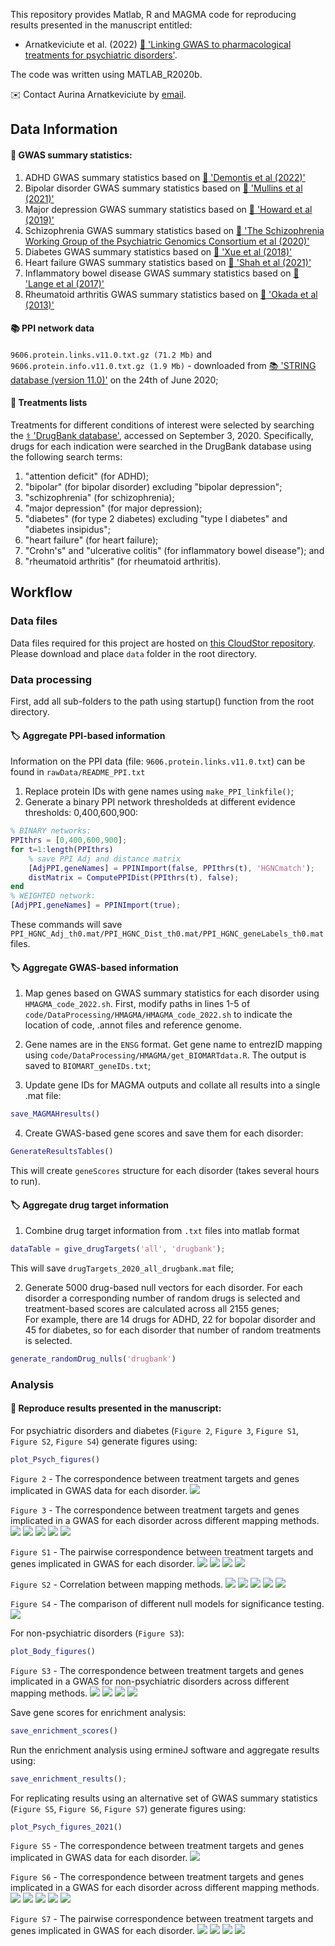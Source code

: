 
This repository provides Matlab, R and MAGMA code for reproducing results presented in the manuscript entitled: 

- Arnatkeviciute et al. (2022) [:green_book: 'Linking GWAS to pharmacological treatments for psychiatric disorders'](DOI).

The code was written using MATLAB_R2020b. 

:envelope: Contact Aurina Arnatkeviciute by [email](mailto:aurina.arnatkeviciute@monash.edu).


## Data Information

#### :dna: GWAS summary statistics: 
1. ADHD GWAS summary statistics based on [:green_book: 'Demontis et al (2022)'](https://doi.org/10.1101/2022.02.14.22270780)
2. Bipolar disorder GWAS summary statistics based on [:green_book: 'Mullins et al (2021)'](https://doi.org/10.1038/s41588-021-00857-4)
3. Major depression GWAS summary statistics based on [:green_book: 'Howard et al (2019)'](https://doi.org/10.1038/s41593-018-0326-7)
4. Schizophrenia GWAS summary statistics based on [:green_book: 'The Schizophrenia Working Group of the Psychiatric Genomics Consortium et al (2020)'](https://doi.org/10.1101/2020.09.12.20192922)
5. Diabetes GWAS summary statistics based on [:green_book: 'Xue et al (2018)'](https://doi.org/10.1038/s41467-018-04951-w)
6. Heart failure GWAS summary statistics based on [:green_book: 'Shah et al (2021)'](https://doi.org/10.1038/s41467-019-13690-5)
7. Inflammatory bowel disease GWAS summary statistics based on [:green_book: 'Lange et al (2017)'](https://doi.org/10.1038/ng.3760)
8. Rheumatoid arthritis GWAS summary statistics based on [:green_book: 'Okada et al (2013)'](https://doi.org/10.1038/nature12873)


#### :books: PPI network data

`9606.protein.links.v11.0.txt.gz (71.2 Mb)` and `9606.protein.info.v11.0.txt.gz (1.9 Mb)` - downloaded from [:books: 'STRING database (version 11.0)'](https://string-db.org/cgi/download.pl?sessionId=a1fHJhN5R9Md&species_text=Homo+sapiens) on the 24th of June 2020;

#### :pill: Treatments lists
Treatments for different conditions of interest were selected by searching the [:medical_symbol: 'DrugBank database'](www.drugbank.ca), accessed on September 3, 2020. 
Specifically, drugs for each indication were searched in the DrugBank database using the following search terms: 
1. "attention deficit" (for ADHD);
2. "bipolar" (for bipolar disorder) excluding "bipolar depression";
3. "schizophrenia" (for schizophrenia); 
4. "major depression" (for major depression);
5. "diabetes" (for type 2 diabetes) excluding "type I diabetes" and "diabetes insipidus"; 
6. "heart failure" (for heart failure); 
7. "Crohn's" and "ulcerative colitis" (for inflammatory bowel disease"); and 
8. "rheumatoid arthritis" (for rheumatoid arthritis).

## Workflow

### Data files

Data files required for this project are hosted on [this CloudStor repository](https://doi.org/10.6084/m9.figshare.6852911).
Please download and place `data` folder in the root directory.

### Data processing
First, add all sub-folders to the path using startup() function from the root directory. 

#### :label: Aggregate PPI-based information
Information on the PPI data (file: `9606.protein.links.v11.0.txt`) can be found in `rawData/README_PPI.txt`
1. Replace protein IDs with gene names using `make_PPI_linkfile()`; 
2. Generate a binary PPI network thresholdeds at different evidence thresholds: 0,400,600,900: 
```matlab
% BINARY networks:
PPIthrs = [0,400,600,900];
for t=1:length(PPIthrs)   
    % save PPI Adj and distance matrix
    [AdjPPI,geneNames] = PPINImport(false, PPIthrs(t), 'HGNCmatch');
    distMatrix = ComputePPIDist(PPIthrs(t), false);  
end
% WEIGHTED network:
[AdjPPI,geneNames] = PPINImport(true);
```
These commands will save `PPI_HGNC_Adj_th0.mat/PPI_HGNC_Dist_th0.mat/PPI_HGNC_geneLabels_th0.mat` files.   

#### :label: Aggregate GWAS-based information

1. Map genes based on GWAS summary statistics for each disorder using `HMAGMA_code_2022.sh`. 
First, modify paths in lines 1-5 of `code/DataProcessing/HMAGMA/HMAGMA_code_2022.sh` to indicate the location of code, .annot files and reference genome. 

2. Gene names are in the `ENSG` format. Get gene name to entrezID mapping using `code/DataProcessing/HMAGMA/get_BIOMARTdata.R`.
The output is saved to `BIOMART_geneIDs.txt`; 

3. Update gene IDs for MAGMA outputs and collate all results into a single .mat file: 
```matlab
save_MAGMAHresults()
```

4. Create GWAS-based gene scores and save them for each disorder: 
```matlab
GenerateResultsTables()
```
This will create `geneScores` structure for each disorder (takes several hours to run). 

#### :label: Aggregate drug target information

1. Combine drug target information from `.txt` files into matlab format
```matlab
dataTable = give_drugTargets('all', 'drugbank'); 
```
This will save `drugTargets_2020_all_drugbank.mat` file; 

2. Generate 5000 drug-based null vectors for each disorder. 
For each disorder a corresponding number of random drugs is selected and treatment-based scores are calculated across all 2155 genes;   
For example, there are 14 drugs for ADHD, 22 for bopolar disorder and 45 for diabetes, so for each disorder that number of random treatments is selected. 
```matlab
generate_randomDrug_nulls('drugbank')
```


### Analysis

#### :scroll: Reproduce results presented in the manuscript: 

For psychiatric disorders and diabetes (`Figure 2`, `Figure 3`, `Figure S1`, `Figure S2`, `Figure S4`) generate figures using: 
```matlab
plot_Psych_figures()
```
`Figure 2` - The correspondence between treatment targets and genes implicated in GWAS data for each disorder. 
![](plots/BarP_withinDisorder_allPsych_randomDrugR_all_drugbank.png)

`Figure 3` - The correspondence between treatment targets and genes implicated in a GWAS for each disorder across different mapping methods. 
![](plots/compareMeasures_ADHD3_allPsych.png)
![](plots/compareMeasures_MDD3_allPsych.png)
![](plots/compareMeasures_SCZ3_allPsych.png)
![](plots/compareMeasures_BIP3_allPsych.png)
![](plots/compareMeasures_DIABETES_allPsych.png)

`Figure S1` - The pairwise correspondence between treatment targets and genes implicated in GWAS for each disorder.
![](plots/BarChart_psych_MAGMAdefault_allPsych_randomDrugR_all_drugbank.png)
![](plots/BarChart_psych_PPI_mapped_th600_allPsych_randomDrugR_all_drugbank.png)
![](plots/BarChart_psych_eQTLbrain_allPsych_randomDrugR_all_drugbank.png)
![](plots/BarChart_psych_AlleneQTLbrain_allPsych_randomDrugR_all_drugbank.png)

`Figure S2` - Correlation between mapping methods.
![](plots/ADHD3_geneMeasures_allPsych.png)
![](plots/MDD3_geneMeasures_allPsych.png)
![](plots/SCZ3_geneMeasures_allPsych.png)
![](plots/BIP3_geneMeasures_allPsych.png)
![](plots/DIABETES_geneMeasures_allPsych.png)

`Figure S4` - The comparison of different null models for significance testing. 
![](plots/Null_distribution_comparison.png)

For non-psychiatric disorders (`Figure S3`): 
```matlab
plot_Body_figures()
```
`Figure S3` - The correspondence between treatment targets and genes implicated in a GWAS for non-psychiatric disorders across different mapping methods.
![](plots/compareMeasures_HF_allBody.png)
![](plots/compareMeasures_RA_allBody.png)
![](plots/compareMeasures_IBD_allBody.png)
![](plots/compareMeasures_DIABETES_allBody.png)

Save gene scores for enrichment analysis: 
```matlab
save_enrichment_scores()
```

Run the enrichment analysis using ermineJ software and aggregate results using: 
```matlab
save_enrichment_results(); 
```

For replicating results using an alternative set of GWAS summary statistics (`Figure S5`, `Figure S6`, `Figure S7`) generate figures using: 
```matlab
plot_Psych_figures_2021()
```

`Figure S5` - The correspondence between treatment targets and genes implicated in GWAS data for each disorder. 
![](plots/BarP_withinDisorder_allPsych_randomDrugR_all_drugbank_2021.png)

`Figure S6` - The correspondence between treatment targets and genes implicated in a GWAS for each disorder across different mapping methods. 
![](plots/compareMeasures_ADHD_allPsych.png)
![](plots/compareMeasures_MDD2_allPsych.png)
![](plots/compareMeasures_SCZ_allPsych.png)
![](plots/compareMeasures_BIP2_allPsych.png)
![](plots/compareMeasures_DIABETES_allPsych.png)

`Figure S7` - The pairwise correspondence between treatment targets and genes implicated in GWAS for each disorder.
![](plots/BarChart_psych_MAGMAdefault_allPsych_randomDrugR_all_drugbank_2021.png)
![](plots/BarChart_psych_PPI_mapped_th600_allPsych_randomDrugR_all_drugbank_2021.png)
![](plots/BarChart_psych_eQTLbrain_allPsych_randomDrugR_all_drugbank_2021.png)
![](plots/BarChart_psych_AlleneQTLbrain_allPsych_randomDrugR_all_drugbank_2021.png)
